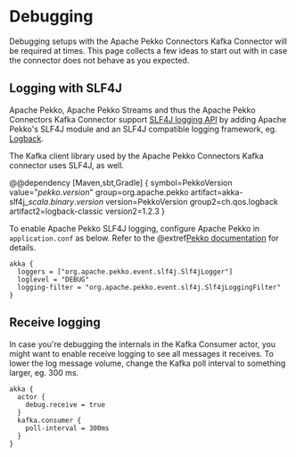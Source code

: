 # Debugging

Debugging setups with the Apache Pekko Connectors Kafka Connector will be required at times. This page collects a few ideas to start out with in case the connector does not behave as you expected.

## Logging with SLF4J

Apache Pekko, Apache Pekko Streams and thus the Apache Pekko Connectors Kafka Connector support [SLF4J logging API](https://www.slf4j.org/) by adding Apache Pekko's SLF4J module and an SLF4J compatible logging framework, eg. [Logback](https://logback.qos.ch/).

The Kafka client library used by the Apache Pekko Connectors Kafka connector uses SLF4J, as well.

@@dependency [Maven,sbt,Gradle] {
  symbol=PekkoVersion
  value="$pekko.version$"
  group=org.apache.pekko
  artifact=akka-slf4j_$scala.binary.version$
  version=PekkoVersion
  group2=ch.qos.logback
  artifact2=logback-classic
  version2=1.2.3
}

To enable Apache Pekko SLF4J logging, configure Apache Pekko in `application.conf` as below. Refer to the @extref[Pekko documentation](pekko:logging.html#slf4j) for details.

```hocon
akka {
  loggers = ["org.apache.pekko.event.slf4j.Slf4jLogger"]
  loglevel = "DEBUG"
  logging-filter = "org.apache.pekko.event.slf4j.Slf4jLoggingFilter"
}
```

## Receive logging

In case you're debugging the internals in the Kafka Consumer actor, you might want to enable receive logging to see all messages it receives. To lower the log message volume, change the Kafka poll interval to something larger, eg. 300 ms.

```hocon
akka {
  actor {
    debug.receive = true
  }
  kafka.consumer {
    poll-interval = 300ms
  }
}
```
